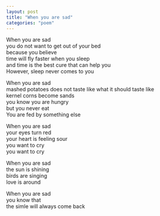 ```yaml
---
layout: post
title: "When you are sad"
categories: "poem"
---
```


When you are sad   
you do not want to get out of your bed  
because you believe  
time will fly faster when you sleep  
and time is the best cure that can help you  
However, sleep never comes to you  

When you are sad  
mashed potatoes does not taste like what it should taste like  
kernel corns become sands  
you know you are hungry  
but you never eat  
You are fed by something else  

When you are sad  
your eyes turn red  
your heart is feeling sour  
you want to cry  
you want to cry  

When you are sad  
the sun is shining  
birds are singing  
love is around  

When you are sad  
you know that  
the simle will always come back  
